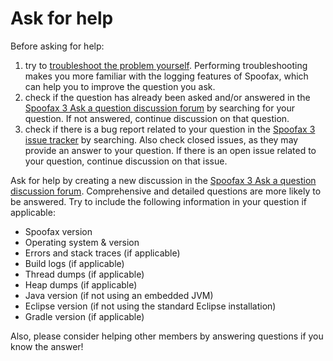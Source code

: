 # Ask for help

Before asking for help:

1. try to [troubleshoot the problem yourself](eclipse_lwb/troubleshooting.md). Performing troubleshooting makes you more familiar with the logging features of Spoofax, which can help you to improve the question you ask.
2. check if the question has already been asked and/or answered in the [Spoofax 3 Ask a question discussion forum](https://github.com/metaborg/spoofax-pie/discussions/categories/ask-a-question) by searching for your question. If not answered, continue discussion on that question.
3. check if there is a bug report related to your question in the [Spoofax 3 issue tracker](https://github.com/metaborg/spoofax-pie/issues?q=is%3Aissue) by searching. Also check closed issues, as they may provide an answer to your question. If there is an open issue related to your question, continue discussion on that issue.

Ask for help by creating a new discussion in the [Spoofax 3 Ask a question discussion forum](https://github.com/metaborg/spoofax-pie/discussions/categories/ask-a-question).
Comprehensive and detailed questions are more likely to be answered.
Try to include the following information in your question if applicable:

* Spoofax version
* Operating system & version
* Errors and stack traces (if applicable)
* Build logs (if applicable)
* Thread dumps (if applicable)
* Heap dumps (if applicable)
* Java version (if not using an embedded JVM)
* Eclipse version (if not using the standard Eclipse installation)
* Gradle version (if applicable)

Also, please consider helping other members by answering questions if you know the answer!

